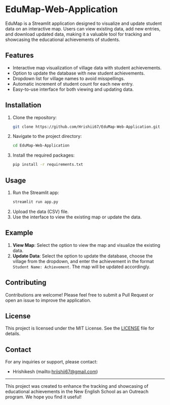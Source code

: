 # EduMap-Web-Application
EduMap is a Streamlit application designed to visualize and update student data on an interactive map. Users can view existing data, add new entries, and download updated data, making it a valuable tool for tracking and showcasing the educational achievements of students.

## Features

- Interactive map visualization of village data with student achievements.
- Option to update the database with new student achievements.
- Dropdown list for village names to avoid misspellings.
- Automatic increment of student count for each new entry.
- Easy-to-use interface for both viewing and updating data.

## Installation

1. Clone the repository:
    ```bash
    git clone https://github.com/Hrishii67/EduMap-Web-Application.git
    ```
2. Navigate to the project directory:
    ```bash
    cd EduMap-Web-Application
    ```
3. Install the required packages:
    ```bash
    pip install -r requirements.txt
    ```

## Usage

1. Run the Streamlit app:
    ```bash
    streamlit run app.py
    ```
2. Upload the data (CSV) file.
3. Use the interface to view the existing map or update the data.

## Example

1. **View Map**: Select the option to view the map and visualize the existing data.
2. **Update Data**: Select the option to update the database, choose the village from the dropdown, and enter the achievement in the format `Student Name: Achievement`. The map will be updated accordingly.

## Contributing

Contributions are welcome! Please feel free to submit a Pull Request or open an issue to improve the application.

## License

This project is licensed under the MIT License. See the [LICENSE](LICENSE) file for details.

## Contact

For any inquiries or support, please contact:
- Hrishikesh (mailto:hriishii67@gmail.com)

---

This project was created to enhance the tracking and showcasing of educational achievements in the New English School as an Outreach program. We hope you find it useful!
